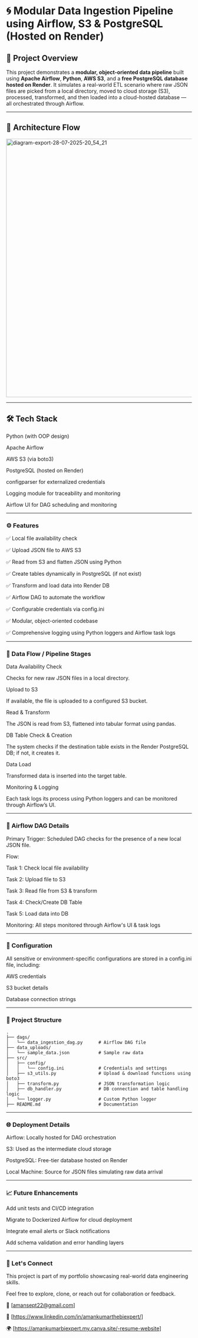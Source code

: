 # 🌀 Modular Data Ingestion Pipeline using Airflow, S3 & PostgreSQL (Hosted on Render)

## 📌 Project Overview

This project demonstrates a **modular, object-oriented data pipeline** built using **Apache Airflow**, **Python**, **AWS S3**, and a **free PostgreSQL database hosted on Render**. It simulates a real-world ETL scenario where raw JSON files are picked from a local directory, moved to cloud storage (S3), processed, transformed, and then loaded into a cloud-hosted database — all orchestrated through Airflow.

---

## 🚀 Architecture Flow

<img width="2040" height="701" alt="diagram-export-28-07-2025-20_54_21" src="https://github.com/user-attachments/assets/d5956a58-a223-4099-a3ae-f4746fafa993" />

---

## 🛠️ Tech Stack
Python (with OOP design)

Apache Airflow

AWS S3 (via boto3)

PostgreSQL (hosted on Render)

configparser for externalized credentials

Logging module for traceability and monitoring

Airflow UI for DAG scheduling and monitoring

---

### ⚙️ Features
✅ Local file availability check

✅ Upload JSON file to AWS S3

✅ Read from S3 and flatten JSON using Python

✅ Create tables dynamically in PostgreSQL (if not exist)

✅ Transform and load data into Render DB

✅ Airflow DAG to automate the workflow

✅ Configurable credentials via config.ini

✅ Modular, object-oriented codebase

✅ Comprehensive logging using Python loggers and Airflow task logs

---

### 🔄 Data Flow / Pipeline Stages
Data Availability Check

Checks for new raw JSON files in a local directory.

Upload to S3

If available, the file is uploaded to a configured S3 bucket.

Read & Transform

The JSON is read from S3, flattened into tabular format using pandas.

DB Table Check & Creation

The system checks if the destination table exists in the Render PostgreSQL DB; if not, it creates it.

Data Load

Transformed data is inserted into the target table.

Monitoring & Logging

Each task logs its process using Python loggers and can be monitored through Airflow’s UI.

---

### 📅 Airflow DAG Details
Primary Trigger: Scheduled DAG checks for the presence of a new local JSON file.

Flow:

Task 1: Check local file availability

Task 2: Upload file to S3

Task 3: Read file from S3 & transform

Task 4: Check/Create DB Table

Task 5: Load data into DB

Monitoring: All steps monitored through Airflow's UI & task logs

---

### 🔧 Configuration
All sensitive or environment-specific configurations are stored in a config.ini file, including:

AWS credentials

S3 bucket details

Database connection strings

---

### 📂 Project Structure
```text
.
├── dags/
│   └── data_ingestion_dag.py      # Airflow DAG file
├── data_uploads/
│   └── sample_data.json           # Sample raw data
├── src/
│   ├── config/
│   │   └── config.ini             # Credentials and settings
│   ├── s3_utils.py                # Upload & download functions using boto3
│   ├── transform.py               # JSON transformation logic
│   ├── db_handler.py              # DB connection and table handling logic
│   └── logger.py                  # Custom Python logger
├── README.md                      # Documentation
```

---

### 🌐 Deployment Details
Airflow: Locally hosted for DAG orchestration

S3: Used as the intermediate cloud storage

PostgreSQL: Free-tier database hosted on Render

Local Machine: Source for JSON files simulating raw data arrival

---

### 📈 Future Enhancements
Add unit tests and CI/CD integration

Migrate to Dockerized Airflow for cloud deployment

Integrate email alerts or Slack notifications

Add schema validation and error handling layers

---

### 🤝 Let's Connect
This project is part of my portfolio showcasing real-world data engineering skills.

Feel free to explore, clone, or reach out for collaboration or feedback.

📧 [amansept22@gmail.com]

🔗 [https://www.linkedin.com/in/amankumarthebiexpert/]

🌍 [https://amankumarbiexpert.my.canva.site/-resume-website]
